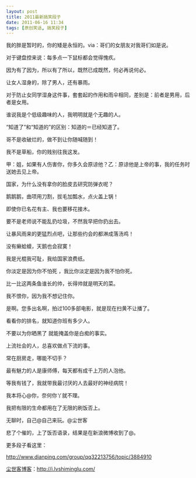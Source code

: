 ```yaml
---
layout: post
title: 2011最新搞笑段子
date: 2011-06-16 11:34
tags: [原创笑话, 搞笑段子]
---
```

我的胖是暂时的，你的矮是永恒的。via：哥们的女朋友对我哥们如是说。

对于键盘控来说：每多点一下鼠标都会觉得愧疚。

因为有了因为，所以有了所以，既然已成既然，何必再说何必。

让女人湿身的，除了男人，还有暴雨。

对于防止女同学湿身这件事，套套起的作用和雨伞相同，差别是：前者是男用，后者是女用。

谁说我是个低级趣味的人，我明明就是个无趣的人。

“知道了”和“知道的”的区别：知道的＝已经知道了。

哥不是收破烂的，做不到让你随喊随到！

我不是草船，你的贱别往我这发。

甲：姐，如果有人伤害你，你多久会原谅他？乙：原谅他是上帝的事，我的任务时送她去见上帝。

国家，为什么没有拿你的脸皮去研究防弹衣呢？

鹅鹅鹅，曲项用刀割，拔毛加瓢水，点火盖上锅！

即使你已名花有主、我也要移花接木。

要不是老师说不能乱扔垃圾，不然我早把你扔出去。

让暴风雨来的更猛烈点吧，让那些约会的都淋成落汤鸡！

没有癞蛤蟆，天鹅也会寂寞！

我是光棍我可耻，我给国家浪费纸。

你淡定是因为你不怕死 ，我比你淡定是因为我不怕你死。

比一比这两条鱼谁长的帅，长得帅就是明天的菜。

我不恨你，因为我不想记住你。

是啊。您多出名啊，拍过100多部电影，就是现在扫黄不让播了。

看看你的排名，就知道你班有多少人。

不要以为你晒黑了 就能掩盖你是白痴的事实。

上流社会的人，总喜欢做点下流的事。

常在厨房走，哪能不切手？

最有魅力的人是康师傅，每天都有成千上万的人泡他。

等我有钱了，我就带我最讨厌的人去最好的神经病院！

我本将心@你，奈何你丫就不理。

我把有限的生命都用在了无限的刷饭否上。

无聊时，自己@自己来玩。@尘世客

悲了个催的，上了饭否语录，结果是在新浪微博收到了@。

更多段子看这里：

http://www.dianping.com/group/qq32213756/topic/3884910

<a href="http://i.lvshiminglu.com/">尘世客博客</a>：<a href="http://i.lvshiminglu.com/">http://i.lvshiminglu.com/</a>

